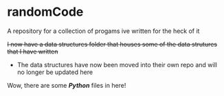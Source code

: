 # randomCode
A repository for a collection of progams ive written for the heck of it

~~I now have a data structures folder that houses some of the data strutures that I have written~~
  - The data structures have now been moved into their own repo and will no longer be updated here
  
  
Wow, there are some <strong><em>Python</em></strong> files in here!
